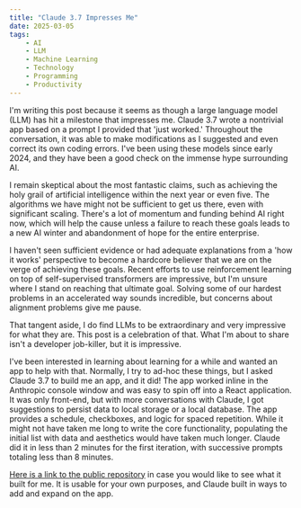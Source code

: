 ```yaml
---
title: "Claude 3.7 Impresses Me"
date: 2025-03-05
tags: 
    - AI
    - LLM
    - Machine Learning
    - Technology
    - Programming
    - Productivity
---
```


I'm writing this post because it seems as though a large language model (LLM) has hit a milestone that impresses me. Claude 3.7 wrote a nontrivial app based on a prompt I provided that 'just worked.' Throughout the conversation, it was able to make modifications as I suggested and even correct its own coding errors. I've been using these models since early 2024, and they have been a good check on the immense hype surrounding AI.

I remain skeptical about the most fantastic claims, such as achieving the holy grail of artificial intelligence within the next year or even five. The algorithms we have might not be sufficient to get us there, even with significant scaling. There's a lot of momentum and funding behind AI right now, which will help the cause unless a failure to reach these goals leads to a new AI winter and abandonment of hope for the entire enterprise.

I haven't seen sufficient evidence or had adequate explanations from a 'how it works' perspective to become a hardcore believer that we are on the verge of achieving these goals. Recent efforts to use reinforcement learning on top of self-supervised transformers are impressive, but I'm unsure where I stand on reaching that ultimate goal. Solving some of our hardest problems in an accelerated way sounds incredible, but concerns about alignment problems give me pause.

That tangent aside, I do find LLMs to be extraordinary and very impressive for what they are. This post is a celebration of that. What I'm about to share isn't a developer job-killer, but it is impressive.

I've been interested in learning about learning for a while and wanted an app to help with that. Normally, I try to ad-hoc these things, but I asked Claude 3.7 to build me an app, and it did! The app worked inline in the Anthropic console window and was easy to spin off into a React application. It was only front-end, but with more conversations with Claude, I got suggestions to persist data to local storage or a local database. The app provides a schedule, checkboxes, and logic for spaced repetition. While it might not have taken me long to write the core functionality, populating the initial list with data and aesthetics would have taken much longer. Claude did it in less than 2 minutes for the first iteration, with successive prompts totaling less than 8 minutes.

[Here is a link to the public repository](https://github.com/nsubordin81/learning-helper) in case you would like to see what it built for me. It is usable for your own purposes, and Claude built in ways to add and expand on the app.
